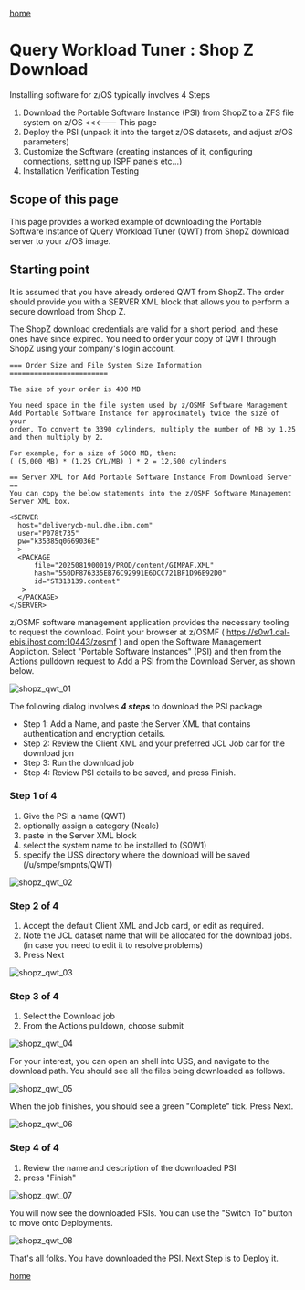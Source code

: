 [home](https://github.com/zeditor01/zowe_db2_tools/blob/main/docs/ZPDT_Build_Path.md)

# Query Workload Tuner : Shop Z Download

Installing software for z/OS typically involves 4 Steps
1. Download the Portable Software Instance (PSI) from ShopZ to a ZFS file system on z/OS  <<<--- This page
2. Deploy the PSI (unpack it into the target z/OS datasets, and adjust z/OS parameters)
3. Customize the Software (creating instances of it, configuring connections, setting up ISPF panels etc...)
4. Installation Verification Testing 

## Scope of this page

This page provides a worked example of downloading the Portable Software Instance of Query Workload Tuner (QWT) from ShopZ download server to your z/OS image.

## Starting point

It is assumed that you have already ordered QWT from ShopZ. The order should provide you with a SERVER XML block that allows you to perform a secure download from Shop Z. 

The ShopZ download credentials are valid for a short period, and these ones have since expired. You need to order your copy of QWT through ShopZ using your company's login account.

```
=== Order Size and File System Size Information ========================
                                                                        
The size of your order is 400 MB                                        
                                                                        
You need space in the file system used by z/OSMF Software Management    
Add Portable Software Instance for approximately twice the size of your 
order. To convert to 3390 cylinders, multiply the number of MB by 1.25  
and then multiply by 2.                                                 
                                                                        
For example, for a size of 5000 MB, then:                               
( (5,000 MB) * (1.25 CYL/MB) ) * 2 = 12,500 cylinders                   
                                                                        
== Server XML for Add Portable Software Instance From Download Server ==
You can copy the below statements into the z/OSMF Software Management   
Server XML box.                                                         
                                                                        
<SERVER                                                                 
  host="deliverycb-mul.dhe.ibm.com"                                     
  user="P078t735"                                                       
  pw="k35385q0669036E"                                                  
  >                                                                     
  <PACKAGE                                                              
      file="2025081900019/PROD/content/GIMPAF.XML"                      
      hash="550DF876335EB76C92991E6DCC721BF1D96E92D0"                   
      id="ST313139.content"                                             
   >                                                                    
  </PACKAGE>                                                            
</SERVER>     

```

z/OSMF software management application provides the necessary tooling to request the download. Point your browser at z/OSMF ( https://s0w1.dal-ebis.ihost.com:10443/zosmf ) and open the Software Management Appliction. Select "Portable Software Instances" (PSI) and then from the Actions pulldown request to Add a PSI from the Download Server, as shown below.

![shopz_qwt_01](/images/shopz_qwt_01.jpg)


The following dialog involves ***4 steps*** to download the PSI package
* Step 1: Add a Name, and paste the Server XML that contains authentication and encryption details.
* Step 2: Review the Client XML and your preferred JCL Job car for the download jon
* Step 3: Run the download job
* Step 4: Review PSI details to be saved, and press Finish.


### Step 1 of 4
1. Give the PSI a name (QWT)
2. optionally assign a category (Neale)
3. paste in the Server XML block
4. select the system name to be installed to (S0W1)
5. specify the USS directory where the download will be saved (/u/smpe/smpnts/QWT)

![shopz_qwt_02](/images/shopz_qwt_02.jpg)

### Step 2 of 4
1. Accept the default Client XML and Job card, or edit as required.
2. Note the JCL dataset name that will be allocated for the download jobs. (in case you need to edit it to resolve problems)
3. Press Next 

![shopz_qwt_03](/images/shopz_qwt_03.jpg)

### Step 3 of 4
1. Select the Download job
2. From the Actions pulldown, choose submit

![shopz_qwt_04](/images/shopz_qwt_04.jpg)

For your interest, you can open an shell into USS, and navigate to the download path. You should see all the files being downloaded as follows.

![shopz_qwt_05](/images/shopz_qwt_05.jpg)

When the job finishes, you should see a green "Complete" tick. Press Next.

![shopz_qwt_06](/images/shopz_qwt_06.jpg)

### Step 4 of 4
1. Review the name and description of the downloaded PSI
2. press "Finish"

![shopz_qwt_07](/images/shopz_qwt_07.jpg)

You will now see the downloaded PSIs. You can use the "Switch To" button to move onto Deployments.

![shopz_qwt_08](/images/shopz_qwt_08.jpg)

That's all folks. You have downloaded the PSI. Next Step is to Deploy it.

[home](https://github.com/zeditor01/zowe_db2_tools/blob/main/docs/ZPDT_Build_Path.md)
